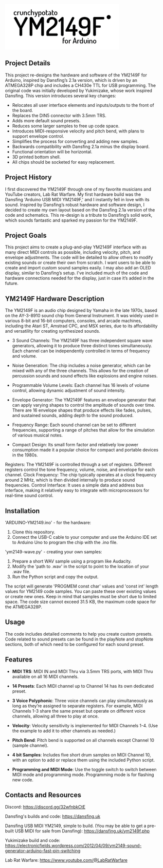 ![Project Logo](ym2149f-logo.png) <!-- Logo soon -->

## Project Details

This project re-designs the hardware and software of the YM2149F for Arduino, inspired by Dansfing’s 2.1a version, which is driven by an ATMEGA328P chip and includes a CH430e TTL for USB programming. The original code was initially developed by Yukimizake, whose work inspired Dansfing. This version introduces several key changes:

- Relocates all user interface elements and inputs/outputs to the front of the board.
- Replaces the DIN5 connector with 3.5mm TRS.
- Adds more default sound presets.
- Reduces some larger samples to free up code space.
- Introduces MIDI-responsive velocity and pitch bend, with plans to support envelope control.
- Simplifies the process for converting and adding new samples.
- Backwards compatibility with Dansfing 2.1a minus the display board.
- Functional orientation will be horizontal.
- 3D printed bottom shell.
- All chips should be socketed for easy replacement.

## Project History

I first discovered the YM2149F through one of my favorite musicians and YouTube creators, Lab Rat Warfare. My first hardware build was the Dansfing 'Arduino USB MIDI YM2149F,' and I instantly fell in love with its sound. Inspired by Dansfing’s robust hardware and software design, I decided to create my own layout based on the Dansfing 2.1a version of the code and schematics. This re-design is a tribute to Dansfing’s solid work, which sounds fantastic and sparked my passion for the YM2149F.

## Project Goals

This project aims to create a plug-and-play YM2149F interface with as many direct MIDI controls as possible, including velocity, pitch, and envelope adjustments. The code will be detailed to allow others to modify existing sounds or create their own from scratch. I want users to be able to create and import custom sound samples easily. I may also add an OLED display, similar to Dansfing’s setup. I've included much of the code and hardware connections needed for the display, just in case it’s added in the future.

## YM2149F Hardware Description

The YM2149F is an audio chip designed by Yamaha in the late 1970s, based on the AY-3-8910 sound chip from General Instrument. It was widely used in various 8-bit and 16-bit computers, consoles, and arcade machines, including the Atari ST, Amstrad CPC, and MSX series, due to its affordability and versatility for creating synthesized sounds.

- 3 Sound Channels: The YM2149F has three independent square wave generators, allowing it to produce three distinct tones simultaneously. Each channel can be independently controlled in terms of frequency and volume.

- Noise Generation: The chip includes a noise generator, which can be mixed with any of the three channels. This allows for the creation of percussion sounds and sound effects like explosions and engine noises.

- Programmable Volume Levels: Each channel has 16 levels of volume control, allowing dynamic adjustment of sound intensity.

- Envelope Generator: The YM2149F features an envelope generator that can apply varying shapes to control the amplitude of sounds over time. There are 16 envelope shapes that produce effects like fades, pulses, and sustained sounds, adding depth to the sound produced.

- Frequency Range: Each sound channel can be set to different frequencies, supporting a range of pitches that allow for the simulation of various musical notes.

- Compact Design: Its small form factor and relatively low power consumption made it a popular choice for compact and portable devices in the 1980s.

Registers: The YM2149F is controlled through a set of registers. Different registers control the tone frequency, volume, noise, and envelope for each channel.
Clock Frequency: The chip typically operates at a clock frequency around 2 MHz, which is then divided internally to produce sound frequencies.
Control Interface: It uses a simple data and address bus interface, making it relatively easy to integrate with microprocessors for real-time sound control.

## Installation

'ARDUINO-YM2149.ino' - for the hardware:

1. Clone this repository.
2. Connect the USB-C cable to your computer and use the Arduino IDE set to Arduino Uno to program the chip with the .ino file.

'ym2149-wave.py' - creating your own samples:

1. Prepare a short WAV sample using a program like Audacity.
2. Modify the 'path to .wav' in the script to point to the location of your .wav file.
3. Run the Python script and copy the output.

The script will generate 'PROGMEM const char' values and 'const int' length values for YM2149 code samples. You can paste these over existing values or create new ones. Keep in mind that samples must be short due to limited space.
The code size cannot exceed 31.5 KB, the maximum code space for the ATMEGA328P.

## Usage

The code includes detailed comments to help you create custom presets. Code related to sound presets can be found in the playNote and stopNote sections, both of which need to be configured for each sound preset.

## Features

- **MIDI TRS**: MIDI IN and MIDI Thru via 3.5mm TRS ports, with MIDI Thru available on all 16 MIDI channels.

- **14 Presets**: Each MIDI channel up to Channel 14 has its own dedicated preset.

- **3 Voice Polyphonic**: Three voice channels can play simultaneously as long as they’re assigned to separate registers. For example, MIDI Channels 1-3 share the same preset but operate on different voice channels, allowing all three to play at once.

- **Velocity**: Velocity sensitivity is implemented for MIDI Channels 1-4. (Use the example to add it to other channels as needed.)

- **Pitch Bend**: Pitch bend is supported on all channels except Channel 10 (sample channel).

- **4 bit Samples**: Includes five short drum samples on MIDI Channel 10, with an option to add or replace them using the included Python script.

- **Programming and MIDI Mode**: Use the toggle switch to switch between MIDI mode and programming mode. Programming mode is for flashing new code.

## Contacts and Resources

Discord: https://discord.gg/32wfnbkCtE

Dansfing's builds and code: https://dansfing.uk

Dansfing USB MIDI YM2149, simple to build. (You may be able to get a pre-built USB MIDI for sale from Dansfing): https://dansfing.uk/ym2149f.php

Yukimizake build and code: https://electronicfields.wordpress.com/2012/04/09/ym2149-sound-generator-arduino-fast-pin-switching

Lab Rat Warfare: https://www.youtube.com/@LabRatWarfare
